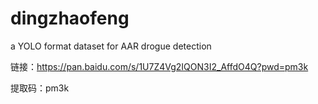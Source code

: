 # dingzhaofeng
a YOLO format dataset for AAR drogue detection

链接：https://pan.baidu.com/s/1U7Z4Vg2IQON3I2_AffdO4Q?pwd=pm3k

提取码：pm3k

